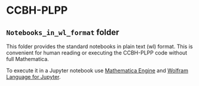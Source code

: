 # CCBH-PLPP

## `Notebooks_in_wl_format` folder

This folder provides the standard notebooks in plain text (wl) format. This is convenient for human reading or executing the CCBH-PLPP code without full Mathematica.

To execute it in a Jupyter notebook use [Mathematica Engine](https://www.wolfram.com/engine/) and [Wolfram Language for Jupyter](https://github.com/WolframResearch/WolframLanguageForJupyter).